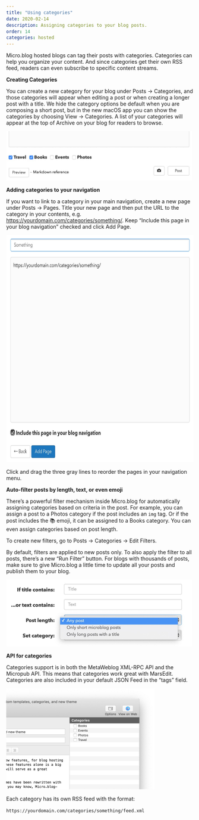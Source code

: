 ```yaml
---
title: "Using categories"
date: 2020-02-14
description: Assigning categories to your blog posts.
order: 14
categories: hosted
---
```


Micro.blog hosted blogs can tag their posts with categories. Categories can help you organize your content. And since categories get their own RSS feed, readers can even subscribe to specific content streams.

**Creating Categories**

You can create a new category for your blog under Posts → Categories, and those categories will appear when editing a post or when creating a longer post with a title. We hide the category options be default when you are composing a short post, but in the new macOS app you can show the categories by choosing View → Categories. A list of your categories will appear at the top of Archive on your blog for readers to browse.

<img src="/assets/images/web/categories-checkboxes.jpg" width="500" height="132" alt="Category checkboxes" />

**Adding categories to your navigation**

If you want to link to a category in your main navigation, create a new page under Posts → Pages. Title your new page and then put the URL to the category in your contents, e.g. https://yourdomain.com/categories/something/. Keep “Include this page in your blog navigation” checked and click Add Page.

<img src="/assets/images/web/categories-navigation.jpg" width="700" height="610" alt="Categories in navigation" />

Click and drag the three gray lines to reorder the pages in your navigation menu.

**Auto-filter posts by length, text, or even emoji**

There’s a powerful filter mechanism inside Micro.blog for automatically assigning categories based on criteria in the post. For example, you can assign a post to a Photos category if the post includes an `img` tag. Or if the post includes the 📚 emoji, it can be assigned to a Books category. You can even assign categories based on post length.

To create new filters, go to Posts → Categories → Edit Filters.

By default, filters are applied to new posts only. To also apply the filter to all posts, there’s a new “Run Filter” button. For blogs with thousands of posts, make sure to give Micro.blog a little time to update all your posts and publish them to your blog.

<img src="/assets/images/web/categories-filters.jpg" width="500" height="179" alt="Categories and filters" />

**API for categories**

Categories support is in both the MetaWeblog XML-RPC API and the Micropub API. This means that categories work great with MarsEdit. Categories are also included in your default JSON Feed in the “tags” field.

<img src="/assets/images/web/categories-marsedit.jpg" width="400" height="271" alt="Categories in MarsEdit" />

Each category has its own RSS feed with the format:

`https://yourdomain.com/categories/something/feed.xml`
